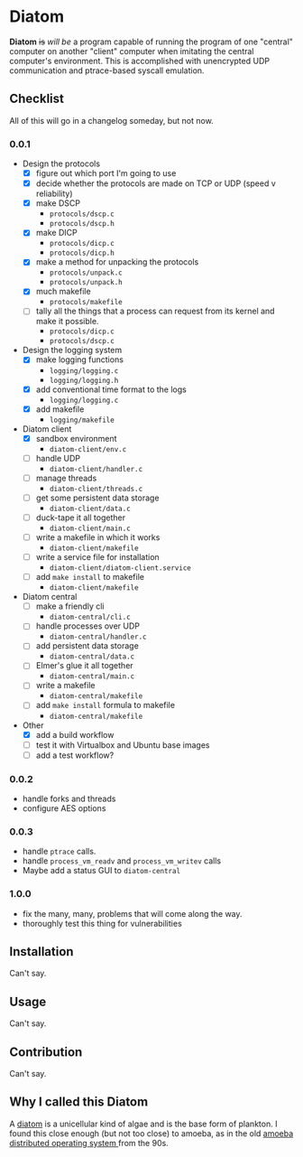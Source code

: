 # Diatom

**Diatom** ~~is~~ _will be_ a program capable of running the program of
one "central" computer on another "client" computer when imitating the
central computer's environment. This is accomplished with unencrypted
UDP communication and ptrace-based syscall emulation.

## Checklist

All of this will go in a changelog someday, but not now.

### 0.0.1

 - Design the protocols
   - [x] figure out which port I'm going to use
   - [x] decide whether the protocols are made on TCP or UDP (speed v
      reliability)
   - [x] make DSCP
     - `protocols/dscp.c`
     - `protocols/dscp.h`
   - [x] make DICP
     - `protocols/dicp.c`
     - `protocols/dicp.h`
   - [x] make a method for unpacking the protocols
     - `protocols/unpack.c`
     - `protocols/unpack.h`
   - [x] much makefile
     - `protocols/makefile`
   - [ ] tally all the things that a process can request from its
      kernel and make it possible.
     - `protocols/dicp.c`
     - `protocols/dscp.c`
 - Design the logging system
   - [x] make logging functions
     - `logging/logging.c`
     - `logging/logging.h`
   - [x] add conventional time format to the logs
     - `logging/logging.c`
   - [x] add makefile
     - `logging/makefile`
 - Diatom client
   - [x] sandbox environment
     - `diatom-client/env.c`
   - [ ] handle UDP
     - `diatom-client/handler.c`
   - [ ] manage threads
     - `diatom-client/threads.c`
   - [ ] get some persistent data storage
     - `diatom-client/data.c`
   - [ ] duck-tape it all together
     - `diatom-client/main.c`
   - [ ] write a makefile in which it works
     - `diatom-client/makefile`
   - [ ] write a service file for installation
     - `diatom-client/diatom-client.service`
   - [ ] add `make install` to makefile
     - `diatom-client/makefile`
 - Diatom central
   - [ ] make a friendly cli
     - `diatom-central/cli.c`
   - [ ] handle processes over UDP
     - `diatom-central/handler.c`
   - [ ] add persistent data storage
     - `diatom-central/data.c`
   - [ ] Elmer's glue it all together
     - `diatom-central/main.c`
   - [ ] write a makefile
     - `diatom-central/makefile`
   - [ ] add `make install` formula to makefile
     - `diatom-central/makefile`
 - Other
   - [x] add a build workflow
   - [ ] test it with Virtualbox and Ubuntu base images
   - [ ] add a test workflow?

### 0.0.2

 - handle forks and threads
 - configure AES options

### 0.0.3

 - handle `ptrace` calls.
 - handle `process_vm_readv` and `process_vm_writev` calls
 - Maybe add a status GUI to `diatom-central`

### 1.0.0

 - fix the many, many, problems that will come along the way.
 - thoroughly test this thing for vulnerabilities

## Installation

Can't say.

## Usage

Can't say.

## Contribution

Can't say.

## Why I called this Diatom

A [diatom](https://diatoms.org/what-are-diatoms) is a unicellular
kind of algae and is the base form of plankton. I found this close
enough (but not too close) to amoeba, as in the old [amoeba
distributed operating system
](https://cs.vu.nl/pub/amoeba/amoeba.html) from the 90s.
